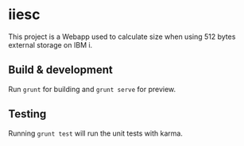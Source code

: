 # iiesc

This project is a Webapp used to calculate size when using 512 bytes external storage on IBM i.

## Build & development

Run `grunt` for building and `grunt serve` for preview.

## Testing

Running `grunt test` will run the unit tests with karma.
